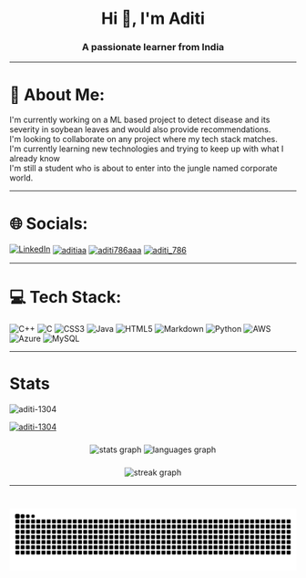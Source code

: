 <h1 align="center">Hi 👋, I'm Aditi</h1>
<h3 align="center">A passionate learner from India</h3>

---

# 💫 About Me:
I'm currently working on a ML based project to detect disease and its severity in soybean leaves and would also provide recommendations.<br>I'm looking to collaborate on any project where my tech stack matches.<br>I'm currently learning new technologies and trying to keep up with what I already know<br>I'm still a student who is about to enter into the jungle named corporate world.

---

# 🌐 Socials:
[![LinkedIn](https://img.shields.io/badge/LinkedIn-%230077B5.svg?logo=linkedin&logoColor=white)](https://linkedin.com/in/aditi-agrawal-b63798268) 
<a href="https://www.codechef.com/users/aditiaa" target="blank"><img align="center" src="https://cdn.jsdelivr.net/npm/simple-icons@3.1.0/icons/codechef.svg" alt="aditiaa" height="30" width="40" /></a>
<a href="https://www.hackerrank.com/aditi786aaa" target="blank"><img align="center" src="https://raw.githubusercontent.com/rahuldkjain/github-profile-readme-generator/master/src/images/icons/Social/hackerrank.svg" alt="aditi786aaa" height="30" width="40" /></a>
<a href="https://www.leetcode.com/aditi_786" target="blank"><img align="center" src="https://raw.githubusercontent.com/rahuldkjain/github-profile-readme-generator/master/src/images/icons/Social/leet-code.svg" alt="aditi_786" height="30" width="40" /></a>

---

# 💻 Tech Stack:
![C++](https://img.shields.io/badge/c++-%2300599C.svg?style=for-the-badge&logo=c%2B%2B&logoColor=white) ![C](https://img.shields.io/badge/c-%2300599C.svg?style=for-the-badge&logo=c&logoColor=white) ![CSS3](https://img.shields.io/badge/css3-%231572B6.svg?style=for-the-badge&logo=css3&logoColor=white) ![Java](https://img.shields.io/badge/java-%23ED8B00.svg?style=for-the-badge&logo=openjdk&logoColor=white) ![HTML5](https://img.shields.io/badge/html5-%23E34F26.svg?style=for-the-badge&logo=html5&logoColor=white) ![Markdown](https://img.shields.io/badge/markdown-%23000000.svg?style=for-the-badge&logo=markdown&logoColor=white) ![Python](https://img.shields.io/badge/python-3670A0?style=for-the-badge&logo=python&logoColor=ffdd54) ![AWS](https://img.shields.io/badge/AWS-%23FF9900.svg?style=for-the-badge&logo=amazon-aws&logoColor=white) ![Azure](https://img.shields.io/badge/azure-%230072C6.svg?style=for-the-badge&logo=microsoftazure&logoColor=white) ![MySQL](https://img.shields.io/badge/mysql-4479A1.svg?style=for-the-badge&logo=mysql&logoColor=white)

---
# Stats

<p align="left"> <img src="https://komarev.com/ghpvc/?username=aditi-1304&label=Profile%20views&color=0e75b6&style=flat" alt="aditi-1304" /> </p>

<p align="left"> <a href="https://github.com/ryo-ma/github-profile-trophy"><img src="https://github-profile-trophy.vercel.app/?username=aditi-1304" alt="aditi-1304" /></a> </p>

###

<div align="center">
  <img src="https://github-readme-stats.vercel.app/api?username=aditi-1304&hide_title=false&hide_rank=false&show_icons=true&include_all_commits=true&count_private=true&disable_animations=false&theme=dracula&locale=en&hide_border=false" height="150" alt="stats graph"  />
  <img src="https://github-readme-stats.vercel.app/api/top-langs?username=aditi-1304&locale=en&hide_title=false&layout=compact&card_width=320&langs_count=5&theme=dracula&hide_border=false" height="150" alt="languages graph"  />
</div>

###

<div align="center">
  <img src="https://streak-stats.demolab.com?user=Aditi-1304&locale=en&mode=daily&theme=dracula&hide_border=false&border_radius=5&order=3" height="150" alt="streak graph"  />
</div>

---

###

<br clear="both">

<img src="https://raw.githubusercontent.com/Aditi-1304/Aditi-1304/output/snake.svg" alt="Snake animation" />

###

